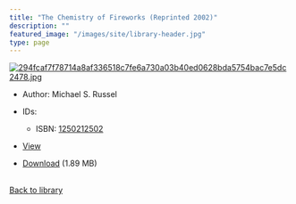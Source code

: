```yaml
---
title: "The Chemistry of Fireworks (Reprinted 2002)"
description: ""
featured_image: "/images/site/library-header.jpg"
type: page
---
```


<a href="https://drive.google.com/uc?export=view&id=1JcSecg_mYVOctw9-Htk0eGSXKjGYR93i" target="_blank">![294fcaf7f78714a8af336518c7fe6a730a03b40ed0628bda5754bac7e5dc2478.jpg](https://drive.google.com/uc?export=view&id=1_g6RAwqdD7CtlJ969B9QKjiZLuESridY)</a>
* Author: Michael S. Russel
* IDs:
  * ISBN: <a href="https://www.worldcat.org/isbn/1250212502" target="_blank">1250212502</a>
* <a href="https://drive.google.com/uc?export=view&id=1JcSecg_mYVOctw9-Htk0eGSXKjGYR93i" target="_blank">View</a>

* [Download](https://drive.google.com/uc?export=download&id=1JcSecg_mYVOctw9-Htk0eGSXKjGYR93i) (1.89 MB)

<br />[Back to library](/library/)
